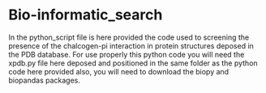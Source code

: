 # Bio-informatic_search
In the python_script file is here provided the code used to screening the presence of the chalcogen-pi interaction in protein structures deposed in the PDB database.
For use properly this python code you will need the xpdb.py file here deposed and positioned in the same folder as the python code here provided
also, you will need to download the biopy and biopandas packages.
